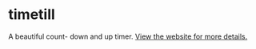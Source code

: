 # timetill
A beautiful count- down and up timer.
<a href="https://fiercedeity-productions.github.io/timetill/">View the website for more details.</a>
